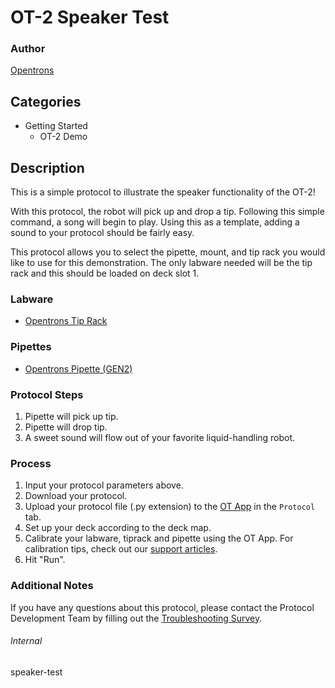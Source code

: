 # OT-2 Speaker Test


### Author
[Opentrons](https://opentrons.com/)


## Categories
* Getting Started
	* OT-2 Demo


## Description
This is a simple protocol to illustrate the speaker functionality of the OT-2!

With this protocol, the robot will pick up and drop a tip. Following this simple command, a song will begin to play. Using this as a template, adding a sound to your protocol should be fairly easy.

This protocol allows you to select the pipette, mount, and tip rack you would like to use for this demonstration. The only labware needed will be the tip rack and this should be loaded on deck slot 1.


### Labware
* [Opentrons Tip Rack](https://shop.opentrons.com/universal-filter-tips/)


### Pipettes
* [Opentrons Pipette (GEN2)](https://shop.opentrons.com/pipettes/)

### Protocol Steps
1. Pipette will pick up tip.
2. Pipette will drop tip.
3. A sweet sound will flow out of your favorite liquid-handling robot.


### Process
1. Input your protocol parameters above.
2. Download your protocol.
3. Upload your protocol file (.py extension) to the [OT App](https://opentrons.com/ot-app) in the `Protocol` tab.
4. Set up your deck according to the deck map.
5. Calibrate your labware, tiprack and pipette using the OT App. For calibration tips, check out our [support articles](https://support.opentrons.com/en/collections/1559720-guide-for-getting-started-with-the-ot-2).
6. Hit "Run".


### Additional Notes
If you have any questions about this protocol, please contact the Protocol Development Team by filling out the [Troubleshooting Survey](https://protocol-troubleshooting.paperform.co/).


###### Internal
speaker-test

